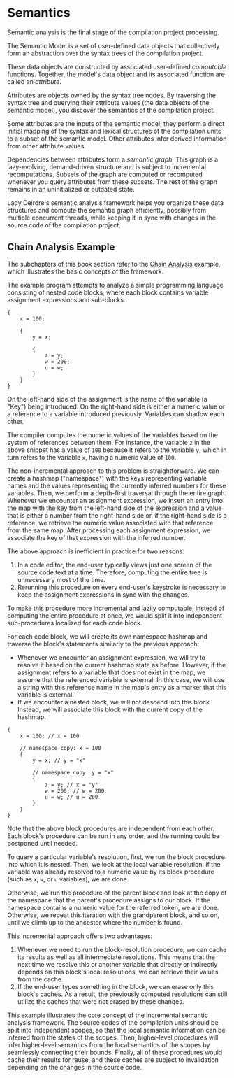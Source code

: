 <!------------------------------------------------------------------------------
  This file is part of "Lady Deirdre", a compiler front-end foundation
  technology.

  This work is proprietary software with source-available code.

  To copy, use, distribute, or contribute to this work, you must agree to
  the terms of the General License Agreement:

  https://github.com/Eliah-Lakhin/lady-deirdre/blob/master/EULA.md

  The agreement grants a Basic Commercial License, allowing you to use
  this work in non-commercial and limited commercial products with a total
  gross revenue cap. To remove this commercial limit for one of your
  products, you must acquire a Full Commercial License.

  If you contribute to the source code, documentation, or related materials,
  you must grant me an exclusive license to these contributions.
  Contributions are governed by the "Contributions" section of the General
  License Agreement.

  Copying the work in parts is strictly forbidden, except as permitted
  under the General License Agreement.

  If you do not or cannot agree to the terms of this Agreement,
  do not use this work.

  This work is provided "as is", without any warranties, express or implied,
  except where such disclaimers are legally invalid.

  Copyright (c) 2024 Ilya Lakhin (Илья Александрович Лахин).
  All rights reserved.
------------------------------------------------------------------------------->

# Semantics

Semantic analysis is the final stage of the compilation project processing.

The Semantic Model is a set of user-defined data objects that collectively form
an abstraction over the syntax trees of the compilation project.

These data objects are constructed by associated user-defined *computable*
functions. Together, the model's data object and its associated function are
called an *attribute*.

Attributes are objects owned by the syntax tree nodes. By traversing the syntax
tree and querying their attribute values (the data objects of the semantic
model), you discover the semantics of the compilation project.

Some attributes are the inputs of the semantic model; they perform a direct
initial mapping of the syntax and lexical structures of the compilation units to
a subset of the semantic model. Other attributes infer derived information from
other attribute values.

Dependencies between attributes form a *semantic graph*. This graph is a
lazy-evolving, demand-driven structure and is subject to incremental
recomputations. Subsets of the graph are computed or recomputed whenever you
query attributes from these subsets. The rest of the graph remains in an
uninitialized or outdated state.

Lady Deirdre's semantic analysis framework helps you organize these data
structures and compute the semantic graph efficiently, possibly from multiple
concurrent threads, while keeping it in sync with changes in the source code of
the compilation project.

## Chain Analysis Example

The subchapters of this book section refer to
the [Chain Analysis](https://github.com/Eliah-Lakhin/lady-deirdre/tree/f350aaed30373a67694c3aba4d2cfd9874c2a656/work/crates/examples/src/chain_analysis)
example, which illustrates the basic concepts of the framework.

The example program attempts to analyze a simple programming language consisting
of nested code blocks, where each block contains variable assignment expressions
and sub-blocks.

```text
{
    x = 100;

    {
        y = x;

        {
            z = y;
            w = 200;
            u = w;
        }
    }
}
```

On the left-hand side of the assignment is the name of the variable (a "Key")
being introduced. On the right-hand side is either a numeric value or a
reference to a variable introduced previously. Variables can shadow each other.

The compiler computes the numeric values of the variables based on the system of
references between them. For instance, the variable `z` in the above snippet has
a value of `100` because it refers to the variable `y`, which in turn refers to
the variable `x`, having a numeric value of `100`.

The non-incremental approach to this problem is straightforward. We can create a
hashmap ("namespace") with the keys representing variable names and the values
representing the currently inferred numbers for these variables. Then, we
perform a depth-first traversal through the entire graph. Whenever we encounter
an assignment expression, we insert an entry into the map with the key from the
left-hand side of the expression and a value that is either a number from the
right-hand side or, if the right-hand side is a reference, we retrieve the
numeric value associated with that reference from the same map. After processing
each assignment expression, we associate the key of that expression with the
inferred number.

The above approach is inefficient in practice for two reasons:

1. In a code editor, the end-user typically views just one screen of the source
   code text at a time. Therefore, computing the entire tree is unnecessary most
   of the time.
2. Rerunning this procedure on every end-user's keystroke is necessary to keep
   the assignment expressions in sync with the changes.

To make this procedure more incremental and lazily computable, instead of
computing the entire procedure at once, we would split it into independent
sub-procedures localized for each code block.

For each code block, we will create its own namespace hashmap and traverse the
block's statements similarly to the previous approach:

- Whenever we encounter an assignment expression, we will try to resolve it
  based on the current hashmap state as before. However, if the assignment
  refers to a variable that does not exist in the map, we assume that the
  referenced variable is external. In this case, we will use a string with this
  reference name in the map's entry as a marker that this variable is external.
- If we encounter a nested block, we will not descend into this block. Instead,
  we will associate this block with the current copy of the hashmap.

```text
{
    x = 100; // x = 100

    // namespace copy: x = 100
    {
        y = x; // y = "x"

        // namespace copy: y = "x"
        {
            z = y; // x = "y"
            w = 200; // w = 200
            u = w; // u = 200
        }
    }
}
```

Note that the above block procedures are independent from each other. Each
block's procedure can be run in any order, and the running could be postponed
until needed.

To query a particular variable's resolution, first, we run the block procedure
into which it is nested. Then, we look at the local variable resolution: if the
variable was already resolved to a numeric value by its block procedure (such
as `x`, `w`, or `u` variables), we are done.

Otherwise, we run the procedure of the parent block and look at the copy of the
namespace that the parent's procedure assigns to our block. If the namespace
contains a numeric value for the referred token, we are done. Otherwise, we
repeat this iteration with the grandparent block, and so on, until we climb up
to the ancestor where the number is found.

This incremental approach offers two advantages:

1. Whenever we need to run the block-resolution procedure, we can cache its
   results as well as all intermediate resolutions. This means that the next
   time we resolve this or another variable that directly or indirectly depends
   on this block's local resolutions, we can retrieve their values from the
   cache.
2. If the end-user types something in the block, we can erase only this block's
   caches. As a result, the previously computed resolutions can still utilize
   the caches that were not erased by these changes.

This example illustrates the core concept of the incremental semantic analysis
framework. The source codes of the compilation units should be split into
independent scopes, so that the local semantic information can be inferred from
the states of the scopes. Then, higher-level procedures will infer higher-level
semantics from the local semantics of the scopes by seamlessly connecting their
bounds. Finally, all of these procedures would cache their results for reuse,
and these caches are subject to invalidation depending on the changes in the
source code.
